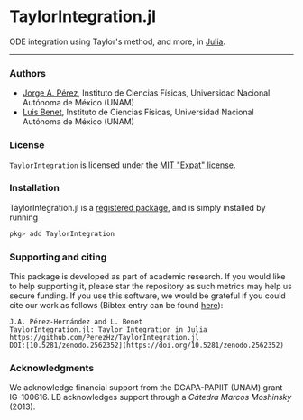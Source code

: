 # TaylorIntegration.jl

ODE integration using Taylor's method, and more, in [Julia](http://julialang.org).

---

### Authors

- [Jorge A. Pérez](https://www.linkedin.com/in/perezhz), Instituto de Ciencias Físicas, Universidad Nacional Autónoma de México (UNAM)
- [Luis Benet](http://www.cicc.unam.mx/~benet/), Instituto de Ciencias Físicas, Universidad Nacional Autónoma de México (UNAM)


### License

`TaylorIntegration` is licensed under the [MIT "Expat" license](https://github.com/PerezHz/TaylorIntegration.jl/blob/master/LICENSE.md).


### Installation

TaylorIntegration.jl is a [registered package](http://pkg.julialang.org), and is
simply installed by running

```julia
pkg> add TaylorIntegration
```

### Supporting and citing
This package is developed as part of academic research.
If you would like to help supporting it, please star the repository as
such metrics may help us secure funding. If you use this software, we
would be grateful if you could cite our work as follows (Bibtex entry
can be found [here](https://zenodo.org/record/2562353/export/hx)):

    J.A. Pérez-Hernández and L. Benet
    TaylorIntegration.jl: Taylor Integration in Julia
    https://github.com/PerezHz/TaylorIntegration.jl
    DOI:[10.5281/zenodo.2562352](https://doi.org/10.5281/zenodo.2562352)


### Acknowledgments

We acknowledge financial support from the DGAPA-PAPIIT (UNAM)
grant IG-100616. LB acknowledges
support through a *Cátedra Marcos Moshinsky* (2013).
